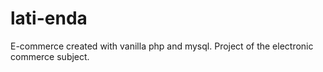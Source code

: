 # lati-enda

E-commerce created with vanilla php and mysql. Project of the electronic commerce subject.
